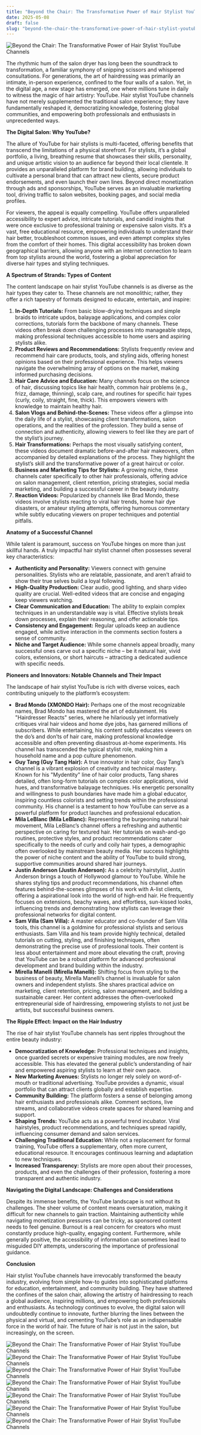 ```yaml
---
title: "Beyond the Chair: The Transformative Power of Hair Stylist YouTube Channels"
date: 2025-05-08
draft: false
slug: "beyond-the-chair-the-transformative-power-of-hair-stylist-youtube-channels" 
---
```


![Beyond the Chair: The Transformative Power of Hair Stylist YouTube Channels](https://i.ytimg.com/vi/cZVMmPzjqjk/maxresdefault.jpg "Beyond the Chair: The Transformative Power of Hair Stylist YouTube Channels")

The rhythmic hum of the salon dryer has long been the soundtrack to transformation, a familiar symphony of snipping scissors and whispered consultations. For generations, the art of hairdressing was primarily an intimate, in-person experience, confined to the four walls of a salon. Yet, in the digital age, a new stage has emerged, one where millions tune in daily to witness the magic of hair artistry: YouTube. Hair stylist YouTube channels have not merely supplemented the traditional salon experience; they have fundamentally reshaped it, democratizing knowledge, fostering global communities, and empowering both professionals and enthusiasts in unprecedented ways.

**The Digital Salon: Why YouTube?**

The allure of YouTube for hair stylists is multi-faceted, offering benefits that transcend the limitations of a physical storefront. For stylists, it’s a global portfolio, a living, breathing resume that showcases their skills, personality, and unique artistic vision to an audience far beyond their local clientele. It provides an unparalleled platform for brand building, allowing individuals to cultivate a personal brand that can attract new clients, secure product endorsements, and even launch their own lines. Beyond direct monetization through ads and sponsorships, YouTube serves as an invaluable marketing tool, driving traffic to salon websites, booking pages, and social media profiles.

For viewers, the appeal is equally compelling. YouTube offers unparalleled accessibility to expert advice, intricate tutorials, and candid insights that were once exclusive to professional training or expensive salon visits. It’s a vast, free educational resource, empowering individuals to understand their hair better, troubleshoot common issues, and even attempt complex styles from the comfort of their homes. This digital accessibility has broken down geographical barriers, allowing anyone with an internet connection to learn from top stylists around the world, fostering a global appreciation for diverse hair types and styling techniques.

**A Spectrum of Strands: Types of Content**

The content landscape on hair stylist YouTube channels is as diverse as the hair types they cater to. These channels are not monolithic; rather, they offer a rich tapestry of formats designed to educate, entertain, and inspire:

1. **In-Depth Tutorials:** From basic blow-drying techniques and simple braids to intricate updos, balayage applications, and complex color corrections, tutorials form the backbone of many channels. These videos often break down challenging processes into manageable steps, making professional techniques accessible to home users and aspiring stylists alike.
2. **Product Reviews and Recommendations:** Stylists frequently review and recommend hair care products, tools, and styling aids, offering honest opinions based on their professional experience. This helps viewers navigate the overwhelming array of options on the market, making informed purchasing decisions.
3. **Hair Care Advice and Education:** Many channels focus on the science of hair, discussing topics like hair health, common hair problems (e.g., frizz, damage, thinning), scalp care, and routines for specific hair types (curly, coily, straight, fine, thick). This empowers viewers with knowledge to maintain healthy hair.
4. **Salon Vlogs and Behind-the-Scenes:** These videos offer a glimpse into the daily life of a stylist, showcasing client transformations, salon operations, and the realities of the profession. They build a sense of connection and authenticity, allowing viewers to feel like they are part of the stylist’s journey.
5. **Hair Transformations:** Perhaps the most visually satisfying content, these videos document dramatic before-and-after hair makeovers, often accompanied by detailed explanations of the process. They highlight the stylist’s skill and the transformative power of a great haircut or color.
6. **Business and Marketing Tips for Stylists:** A growing niche, these channels cater specifically to other hair professionals, offering advice on salon management, client retention, pricing strategies, social media marketing, and building a successful career in the beauty industry.
7. **Reaction Videos:** Popularized by channels like Brad Mondo, these videos involve stylists reacting to viral hair trends, home hair dye disasters, or amateur styling attempts, offering humorous commentary while subtly educating viewers on proper techniques and potential pitfalls.

**Anatomy of a Successful Channel**

While talent is paramount, success on YouTube hinges on more than just skillful hands. A truly impactful hair stylist channel often possesses several key characteristics:

* **Authenticity and Personality:** Viewers connect with genuine personalities. Stylists who are relatable, passionate, and aren’t afraid to show their true selves build a loyal following.
* **High-Quality Production:** Clear audio, good lighting, and sharp video quality are crucial. Well-edited videos that are concise and engaging keep viewers watching.
* **Clear Communication and Education:** The ability to explain complex techniques in an understandable way is vital. Effective stylists break down processes, explain their reasoning, and offer actionable tips.
* **Consistency and Engagement:** Regular uploads keep an audience engaged, while active interaction in the comments section fosters a sense of community.
* **Niche and Target Audience:** While some channels appeal broadly, many successful ones carve out a specific niche – be it natural hair, vivid colors, extensions, or short haircuts – attracting a dedicated audience with specific needs.

**Pioneers and Innovators: Notable Channels and Their Impact**

The landscape of hair stylist YouTube is rich with diverse voices, each contributing uniquely to the platform’s ecosystem:

* **Brad Mondo (XMONDO Hair):** Perhaps one of the most recognizable names, Brad Mondo has mastered the art of edutainment. His "Hairdresser Reacts" series, where he hilariously yet informatively critiques viral hair videos and home dye jobs, has garnered millions of subscribers. While entertaining, his content subtly educates viewers on the do’s and don’ts of hair care, making professional knowledge accessible and often preventing disastrous at-home experiments. His channel has transcended the typical stylist role, making him a household name and a pop culture phenomenon.
* **Guy Tang (Guy Tang Hair):** A true innovator in hair color, Guy Tang’s channel is a vibrant explosion of creativity and technical mastery. Known for his "Mydentity" line of hair color products, Tang shares detailed, often long-form tutorials on complex color applications, vivid hues, and transformative balayage techniques. His energetic personality and willingness to push boundaries have made him a global educator, inspiring countless colorists and setting trends within the professional community. His channel is a testament to how YouTube can serve as a powerful platform for product launches and professional education.
* **Mila LeBlanc (Mila LeBlanc):** Representing the burgeoning natural hair movement, Mila LeBlanc’s channel offers a refreshing and authentic perspective on caring for textured hair. Her tutorials on wash-and-go routines, protective styles, and product recommendations cater specifically to the needs of curly and coily hair types, a demographic often overlooked by mainstream beauty media. Her success highlights the power of niche content and the ability of YouTube to build strong, supportive communities around shared hair journeys.
* **Justin Anderson (Justin Anderson):** As a celebrity hairstylist, Justin Anderson brings a touch of Hollywood glamour to YouTube. While he shares styling tips and product recommendations, his channel often features behind-the-scenes glimpses of his work with A-list clients, offering a aspirational look into the world of high-end hair. He frequently focuses on extensions, beachy waves, and effortless, sun-kissed looks, influencing trends and demonstrating how stylists can leverage their professional networks for digital content.
* **Sam Villa (Sam Villa):** A master educator and co-founder of Sam Villa tools, this channel is a goldmine for professional stylists and serious enthusiasts. Sam Villa and his team provide highly technical, detailed tutorials on cutting, styling, and finishing techniques, often demonstrating the precise use of professional tools. Their content is less about entertainment and more about elevating the craft, proving that YouTube can be a robust platform for advanced professional development and brand building within the industry.
* **Mirella Manelli (Mirella Manelli):** Shifting focus from styling to the business of beauty, Mirella Manelli’s channel is invaluable for salon owners and independent stylists. She shares practical advice on marketing, client retention, pricing, salon management, and building a sustainable career. Her content addresses the often-overlooked entrepreneurial side of hairdressing, empowering stylists to not just be artists, but successful business owners.

**The Ripple Effect: Impact on the Hair Industry**

The rise of hair stylist YouTube channels has sent ripples throughout the entire beauty industry:

* **Democratization of Knowledge:** Professional techniques and insights, once guarded secrets or expensive training modules, are now freely accessible. This has elevated the general public’s understanding of hair and empowered aspiring stylists to learn at their own pace.
* **New Marketing Avenues:** Stylists no longer rely solely on word-of-mouth or traditional advertising. YouTube provides a dynamic, visual portfolio that can attract clients globally and establish expertise.
* **Community Building:** The platform fosters a sense of belonging among hair enthusiasts and professionals alike. Comment sections, live streams, and collaborative videos create spaces for shared learning and support.
* **Shaping Trends:** YouTube acts as a powerful trend incubator. Viral hairstyles, product recommendations, and techniques spread rapidly, influencing consumer demand and salon services.
* **Challenging Traditional Education:** While not a replacement for formal training, YouTube offers a supplementary, often more current, educational resource. It encourages continuous learning and adaptation to new techniques.
* **Increased Transparency:** Stylists are more open about their processes, products, and even the challenges of their profession, fostering a more transparent and authentic industry.

**Navigating the Digital Landscape: Challenges and Considerations**

Despite its immense benefits, the YouTube landscape is not without its challenges. The sheer volume of content means oversaturation, making it difficult for new channels to gain traction. Maintaining authenticity while navigating monetization pressures can be tricky, as sponsored content needs to feel genuine. Burnout is a real concern for creators who must constantly produce high-quality, engaging content. Furthermore, while generally positive, the accessibility of information can sometimes lead to misguided DIY attempts, underscoring the importance of professional guidance.

**Conclusion**

Hair stylist YouTube channels have irrevocably transformed the beauty industry, evolving from simple how-to guides into sophisticated platforms for education, entertainment, and community building. They have shattered the confines of the salon chair, allowing the artistry of hairdressing to reach a global audience, inspiring millions, and empowering both professionals and enthusiasts. As technology continues to evolve, the digital salon will undoubtedly continue to innovate, further blurring the lines between the physical and virtual, and cementing YouTube’s role as an indispensable force in the world of hair. The future of hair is not just in the salon, but increasingly, on the screen.

![Beyond the Chair: The Transformative Power of Hair Stylist YouTube Channels](https://i.pinimg.com/originals/f4/4a/49/f44a494b1812fc249fe162d967b5effe.jpg "Beyond the Chair: The Transformative Power of Hair Stylist YouTube Channels") ![Beyond the Chair: The Transformative Power of Hair Stylist YouTube Channels](https://yt3.googleusercontent.com/-4dZ1BR2jKnknPYGOgZRqpcEvWhwQAn9z_-dvWZ_7WUyI4I5l4UvXCoEqH296rLVDGDa1ioN=s900-c-k-c0x00ffffff-no-rj "Beyond the Chair: The Transformative Power of Hair Stylist YouTube Channels") ![Beyond the Chair: The Transformative Power of Hair Stylist YouTube Channels](https://i.ytimg.com/vi/8JiXLyOCvm0/maxresdefault.jpg "Beyond the Chair: The Transformative Power of Hair Stylist YouTube Channels") ![Beyond the Chair: The Transformative Power of Hair Stylist YouTube Channels](https://yt3.googleusercontent.com/LHyYaQpr841U9m8aegE25TAJfCNIn5i0bWNly-bcFnxVLAfNr-0kaA7xfhgl3AYaxkRnEusX=s900-c-k-c0x00ffffff-no-rj "Beyond the Chair: The Transformative Power of Hair Stylist YouTube Channels") ![Beyond the Chair: The Transformative Power of Hair Stylist YouTube Channels](https://i.ytimg.com/vi/UoZjggzAVfg/maxresdefault.jpg "Beyond the Chair: The Transformative Power of Hair Stylist YouTube Channels") ![Beyond the Chair: The Transformative Power of Hair Stylist YouTube Channels](https://yt3.googleusercontent.com/ji-RKAQuuESPDXsVYt43yWZiBXfai4riHezc6apEIk8jjZQhO9KZZ6XoQ4ppNuHKA5SnkR6S_yw=s900-c-k-c0x00ffffff-no-rj "Beyond the Chair: The Transformative Power of Hair Stylist YouTube Channels") ![Beyond the Chair: The Transformative Power of Hair Stylist YouTube Channels](https://i.pinimg.com/originals/40/da/a5/40daa52859462db311bea26f437bc514.jpg "Beyond the Chair: The Transformative Power of Hair Stylist YouTube Channels")